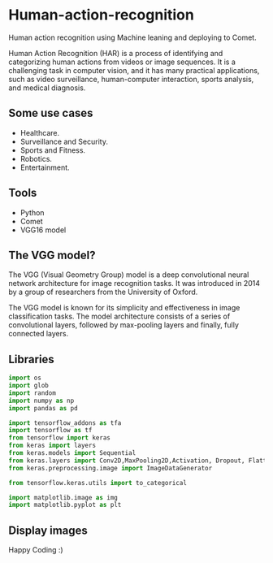 # Human-action-recognition
Human action recognition using Machine leaning and deploying to Comet.

Human Action Recognition (HAR) is a process of identifying and categorizing human actions from videos or image sequences. It is a challenging task in computer vision, and it has many practical applications, such as video surveillance, human-computer interaction, sports analysis, and medical diagnosis.

## Some use cases
- Healthcare.
- Surveillance and Security.
- Sports and Fitness.
- Robotics.
- Entertainment.

## Tools
- Python
- Comet
- VGG16 model

## The VGG model?
The VGG (Visual Geometry Group) model is a deep convolutional neural network architecture for image recognition tasks. It was introduced in 2014 by a group of researchers from the University of Oxford. 


The VGG model is known for its simplicity and effectiveness in image classification tasks. The model architecture consists of a series of convolutional layers, followed by max-pooling layers and finally, fully connected layers.

## Libraries

```Python
import os
import glob
import random
import numpy as np
import pandas as pd

import tensorflow_addons as tfa
import tensorflow as tf
from tensorflow import keras
from keras import layers
from keras.models import Sequential
from keras.layers import Conv2D,MaxPooling2D,Activation, Dropout, Flatten, Dense
from keras.preprocessing.image import ImageDataGenerator

from tensorflow.keras.utils import to_categorical

import matplotlib.image as img
import matplotlib.pyplot as plt
```

## Display images

Happy Coding :)
